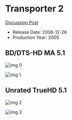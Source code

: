 # Transporter 2

[Discussion Post](https://www.avsforum.com/threads/bass-eq-for-filtered-movies.2995212/post-58327510)

* Release Date: 2006-12-26
* Production Year: 2005

## BD/DTS-HD MA 5.1

![img 0](https://i.imgur.com/vlZ4bUz.jpg)

![img 1](https://i.imgur.com/ur0PETP.png)

## Unrated TrueHD 5.1

![img 2](https://i.imgur.com/iMZ625X.jpg)

![img 3](https://i.imgur.com/kdSIau9.png)


